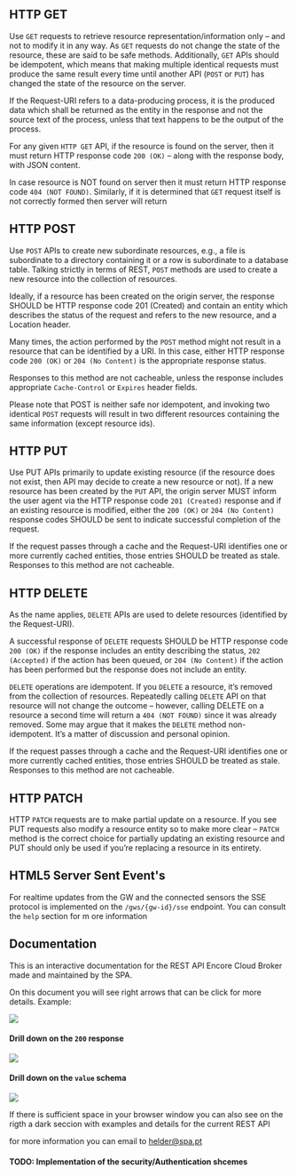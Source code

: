 ## HTTP GET

Use `GET` requests to retrieve resource representation/information only – and not to modify it in any way. As `GET` requests do not change the state of the resource, these are said to be safe methods. Additionally, `GET` APIs should be idempotent, which means that making multiple identical requests must produce the same result every time until another API (`POST` or `PUT`) has changed the state of the resource on the server.

If the Request-URI refers to a data-producing process, it is the produced data which shall be returned as the entity in the response and not the source text of the process, unless that text happens to be the output of the process.

For any given `HTTP GET` API, if the resource is found on the server, then it must return HTTP response code `200 (OK)` – along with the response body, with JSON content.

In case resource is NOT found on server then it must return HTTP response code `404 (NOT FOUND)`. Similarly, if it is determined that `GET` request itself is not correctly formed then server will return 


## HTTP POST

Use `POST` APIs to create new subordinate resources, e.g., a file is subordinate to a directory containing it or a row is subordinate to a database table. Talking strictly in terms of REST, `POST` methods are used to create a new resource into the collection of resources.

Ideally, if a resource has been created on the origin server, the response SHOULD be HTTP response code 201 (Created) and contain an entity which describes the status of the request and refers to the new resource, and a Location header.

Many times, the action performed by the `POST` method might not result in a resource that can be identified by a URI. In this case, either HTTP response code `200 (OK)` or `204 (No Content)` is the appropriate response status.

Responses to this method are not cacheable, unless the response includes appropriate `Cache-Control` or `Expires` header fields.

Please note that POST is neither safe nor idempotent, and invoking two identical `POST` requests will result in two different resources containing the same information (except resource ids).


## HTTP PUT

Use PUT APIs primarily to update existing resource (if the resource does not exist, then API may decide to create a new resource or not). If a new resource has been created by the `PUT` API, the origin server MUST inform the user agent via the HTTP response code `201 (Created)` response and if an existing resource is modified, either the `200 (OK)` or `204 (No Content)` response codes SHOULD be sent to indicate successful completion of the request.
 

If the request passes through a cache and the Request-URI identifies one or more currently cached entities, those entries SHOULD be treated as stale. Responses to this method are not cacheable.

## HTTP DELETE

As the name applies, `DELETE` APIs are used to delete resources (identified by the Request-URI).

A successful response of `DELETE` requests SHOULD be HTTP response code `200 (OK)` if the response includes an entity describing the status, `202 (Accepted)` if the action has been queued, or `204 (No Content)` if the action has been performed but the response does not include an entity.

`DELETE` operations are idempotent. If you `DELETE` a resource, it’s removed from the collection of resources. Repeatedly calling `DELETE` API on that resource will not change the outcome – however, calling DELETE on a resource a second time will return a `404 (NOT FOUND)` since it was already removed. Some may argue that it makes the `DELETE` method non-idempotent. It’s a matter of discussion and personal opinion.

If the request passes through a cache and the Request-URI identifies one or more currently cached entities, those entries SHOULD be treated as stale. Responses to this method are not cacheable.


## HTTP PATCH

HTTP `PATCH` requests are to make partial update on a resource. If you see PUT requests also modify a resource entity so to make more clear – `PATCH` method is the correct choice for partially updating an existing resource and PUT should only be used if you’re replacing a resource in its entirety.


## HTML5 Server Sent Event's

For realtime updates from the GW and the connected sensors the SSE protocol is implemented on the `/gws/{gw-id}/sse` endpoint. 
You can consult the `help` section for m ore information
 

## Documentation
This is an interactive documentation for the REST API Encore Cloud Broker made and maintained by the SPA.

On this document you will see right arrows that can be click for more details. Example:

![](https://spacloud.eu/public/9786582aaf93e/assets/help_more_1.jpg)


#### Drill down on the `200` response

![](https://spacloud.eu/public/9786582aaf93e/assets/help_more_2.jpg)


#### Drill down on the `value` schema

![](https://spacloud.eu/public/9786582aaf93e/assets/help_more_3.jpg)
		

If there is sufficient space in your browser window you can also see on the rigth a dark seccion with examples and details for the current REST API

for more information you can email to helder@spa.pt

#### TODO: Implementation of the security/Authentication shcemes